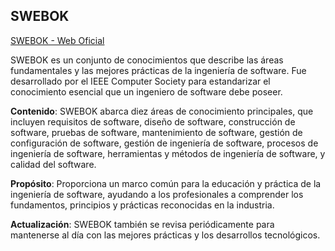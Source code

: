 ## SWEBOK

[SWEBOK - Web Oficial](https://www.computer.org/education/bodies-of-knowledge/software-engineering)

SWEBOK es un conjunto de conocimientos que describe las áreas fundamentales y las mejores prácticas de la ingeniería de software. Fue desarrollado por el IEEE Computer Society para estandarizar el conocimiento esencial que un ingeniero de software debe poseer.

**Contenido**: SWEBOK abarca diez áreas de conocimiento principales, que incluyen requisitos de software, diseño de software, construcción de software, pruebas de software, mantenimiento de software, gestión de configuración de software, gestión de ingeniería de software, procesos de ingeniería de software, herramientas y métodos de ingeniería de software, y calidad del software.

**Propósito**: Proporciona un marco común para la educación y práctica de la ingeniería de software, ayudando a los profesionales a comprender los fundamentos, principios y prácticas reconocidas en la industria.

**Actualización**: SWEBOK también se revisa periódicamente para mantenerse al día con las mejores prácticas y los desarrollos tecnológicos.
